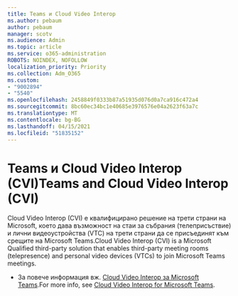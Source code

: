 ```yaml
---
title: Teams и Cloud Video Interop
ms.author: pebaum
author: pebaum
manager: scotv
ms.audience: Admin
ms.topic: article
ms.service: o365-administration
ROBOTS: NOINDEX, NOFOLLOW
localization_priority: Priority
ms.collection: Adm_O365
ms.custom:
- "9002894"
- "5540"
ms.openlocfilehash: 2458849f0333b87a51935d076d0a7ca916c472a4
ms.sourcegitcommit: 8bc60ec34bc1e40685e3976576e04a2623f63a7c
ms.translationtype: MT
ms.contentlocale: bg-BG
ms.lasthandoff: 04/15/2021
ms.locfileid: "51835152"
---
```

# <a name="teams-and-cloud-video-interop-cvi"></a><span data-ttu-id="09c53-102">Teams и Cloud Video Interop (CVI)</span><span class="sxs-lookup"><span data-stu-id="09c53-102">Teams and Cloud Video Interop (CVI)</span></span>

<span data-ttu-id="09c53-103">Cloud Video Interop (CVI) е квалифицирано решение на трети страни на Microsoft, което дава възможност на стаи за събрания (телеприсъствие) и лични видеоустройства (VTC) на трети страни да се присъединят към срещите на Microsoft Teams.</span><span class="sxs-lookup"><span data-stu-id="09c53-103">Cloud Video Interop (CVI) is a Microsoft Qualified third-party solution that enables third-party meeting rooms (telepresence) and personal video devices (VTCs) to join Microsoft Teams meetings.</span></span>

- <span data-ttu-id="09c53-104">За повече информация вж. [Cloud Video Interop за Microsoft Teams](https://docs.microsoft.com/microsoftteams/cloud-video-interop).</span><span class="sxs-lookup"><span data-stu-id="09c53-104">For more info, see [Cloud Video Interop for Microsoft Teams](https://docs.microsoft.com/microsoftteams/cloud-video-interop).</span></span>
